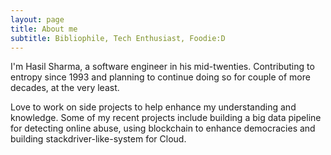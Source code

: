 ```yaml
---
layout: page
title: About me
subtitle: Bibliophile, Tech Enthusiast, Foodie:D
---
```


I'm Hasil Sharma, a software engineer in his mid-twenties. Contributing to entropy since 1993 and planning to continue doing so for couple of more decades, at the very least.

Love to work on side projects to help enhance my understanding and knowledge. Some of my recent projects include building a big data pipeline for detecting online abuse, using blockchain to enhance democracies and building stackdriver-like-system for Cloud.

<!-- ### My history

To be honest, I'm having some trouble remembering right now, so why don't you just watch [my movie](http://en.wikipedia.org/wiki/The_Princess_Bride_%28film%29) and it will answer **all** your questions. -->

